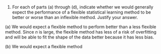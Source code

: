 1. For each of parts (a) through (d), indicate whether we would generally expect the performance of a flexible statistical learning method to be better or worse than an inflexible method. Justify your answer.

(a) We would expect a flexible method to perform better than a less flexible method. Since *n* is large, the flexible method has less of a risk of overfitting and will be able to fit the shape of the data better because it has less bias. 

(b) We would expect a flexible method 